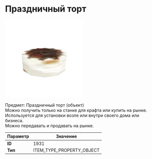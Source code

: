 # Праздничный торт

![Item Image](../img/1931.webp?raw=true)

Предмет: Праздничный торт (объект)<br>Можно получить только на станке для крафта или купить на рынке.<br>Используется для установки возле или внутри своего дома или бизнеса.<br>Можно передавать и продавать на рынке.


| Параметр | Значение |
|----------|----------|
| **ID** | 1931 |
| **Тип** | ITEM_TYPE_PROPERTY_OBJECT |

